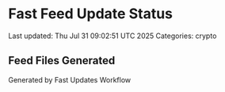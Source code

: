 # Fast Feed Update Status
Last updated: Thu Jul 31 09:02:51 UTC 2025
Categories: crypto

## Feed Files Generated

Generated by Fast Updates Workflow
